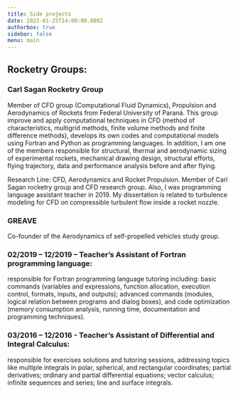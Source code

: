```yaml
---
title: Side projects
date: 2022-01-25T14:00:00.000Z
authorbox: true
sidebar: false
menu: main
---
```

## Rocketry Groups:

### Carl Sagan Rocketry Group
Member of CFD group (Computational Fluid Dynamics), Propulsion and Aerodynamics of Rockets from Federal University of Paraná. This group improve and apply computational techniques in CFD (method of characteristics, multigrid methods, finite volume methods and finite difference methods), develops its own codes and computational models using Fortran and Python as programming languages. In addition, I am one of the members responsible for structural, thermal and aerodynamic sizing of experimental rockets, mechanical drawing design, structural efforts, flying trajectory, data and performance analysis before and after flying.

Research Line: CFD, Aerodynamics and Rocket Propulsion. Member of Carl Sagan rocketry group
and CFD research group. Also, I was programming language assistant teacher in 2019. My
dissertation is related to turbulence modeling for CFD on compressible turbulent flow inside a
rocket nozzle.

### GREAVE

Co-founder of the Aerodynamics of self-propelled vehicles study group.


### 02/2019 – 12/2019 – Teacher’s Assistant of Fortran programming language: 
responsible for
Fortran programming language tutoring including: basic commands (variables and expressions,
function allocation, execution control, formats, inputs, and outputs); advanced commands
(modules, logical relation between programs and dialog boxes), and code optimization (memory
consumption analysis, running time, documentation and programming techniques).

### 03/2016 – 12/2016 - Teacher’s Assistant of Differential and Integral Calculus: 

responsible for
exercises solutions and tutoring sessions, addressing topics like multiple integrals in polar,
spherical, and rectangular coordinates; partial derivatives; ordinary and partial differential
equations; vector calculus; infinite sequences and series; line and surface integrals.